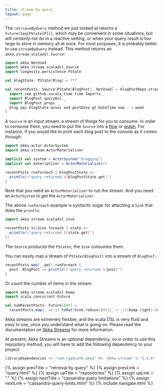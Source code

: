 ```yaml
---
title: stream by query
layout: page
---
```


The `retrieveByQuery` method we just looked at returns a
`Future[Seq[PState[P]]]`, which may be convenient in some situations,
but will certainly not do in a reactive setting, or when your query
result is too large to store in memory all at once. For most purposes,
it is probably better to use `streamByQuery` instead. This method
returns an `akka.stream.scaladsl.Source`:

```scala
import akka.NotUsed
import akka.stream.scaladsl.Source
import longevity.persistence.PState

val blogState: PState[Blog] = ???

val recentPosts: Source[PState[BlogPost], NotUsed] = blogPostRepo.streamByQuery {
  import com.github.nscala_time.time.Imports._
  import BlogPost.queryDsl._
  import BlogPost.props._
  blog eqs blogState.assoc and postDate gt DateTime.now - 1.week
}
```

A `Source` is an input stream: a stream of things for you to
consume. In order to consume them, you need to put the `Source` into a
[flow](http://doc.akka.io/docs/akka/2.4.6/scala/stream/stream-flows-and-basics.html)
or
[graph](http://doc.akka.io/docs/akka/2.4.6/scala/stream/stream-graphs.html). For
instance, if you would like to print each blog post to the console as
it comes through:

```scala
import akka.actor.ActorSystem
import akka.stream.ActorMaterializer

implicit val system = ActorSystem("blogging")
implicit val materializer = ActorMaterializer()

recentPosts.runForeach { blogPostState =>
  println(s"query returned ${blogPostState.get}")
}
```

Note that you need an `ActorMaterializer` to run the stream. And you
need an `ActorSystem` to get the `ActorMaterializer`.

The above `runForeach` example is syntactic sugar for attaching a
`Sink` that does the `println`:

```scala
import akka.stream.scaladsl.Sink

recentPosts.to(Sink.foreach { state =>
  println(s"query returned ${state.get}")
})
```

The `Source` produces the `PStates`; the `Sink` consumes them.

You can easily map a stream of `PState[BlogPost]` into a stream  of
`BlogPost`:

```scala
recentPosts.map(_.get).runForeach {
  post: BlogPost => println(s"query returned ${post}")
}
```

Or count the number of items in the stream:

```scala
import akka.stream.scaladsl.Keep
import scala.concurrent.Future

val numRecentPosts: Future[Int] =
  recentPosts.map(_ => 1).toMat(Sink.reduce[Int](_ + _))(Keep.right).run()
```

Akka streams are extremely flexible, and the scala DSL is very fluid
and easy to use, once you understand what is going on. Please read the
documentation on [Akka
Streams](http://doc.akka.io/docs/akka/2.4.6/scala/stream/index.html)
for more information.

At present, Akka Streams is an optional dependency, so in order to use
this repository method, you will have to add the following dependency
to your project:

```scala
libraryDependencies += "com.typesafe.akka" %% "akka-stream" % "2.4.6"
```

{% assign prevTitle = "retrieval by query" %}
{% assign prevLink = "query.html" %}
{% assign upTitle = "repositories" %}
{% assign upLink = "." %}
{% assign nextTitle = "cassandra query limitations" %}
{% assign nextLink = "cassandra-query-limits.html" %}
{% include navigate.html %}

